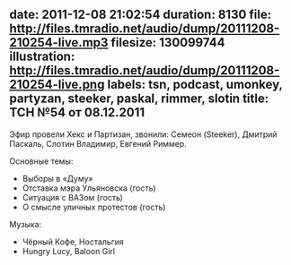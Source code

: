 date: 2011-12-08 21:02:54
duration: 8130
file: http://files.tmradio.net/audio/dump/20111208-210254-live.mp3
filesize: 130099744
illustration: http://files.tmradio.net/audio/dump/20111208-210254-live.png
labels: tsn, podcast, umonkey, partyzan, steeker, paskal, rimmer, slotin
title: ТСН №54 от 08.12.2011
---
Эфир провели Хекс и Партизан, звонили: Семеон (Steeker), Дмитрий Паскаль, Слотин
Владимир, Евгений Риммер.

Основные темы:

- Выборы в «Думу»
- Отставка мэра Ульяновска (гость)
- Ситуация с ВАЗом (гость)
- О смысле уличных протестов (гость)

Музыка:

- Чёрный Кофе, Ностальгия
- Hungry Lucy, Baloon Girl
